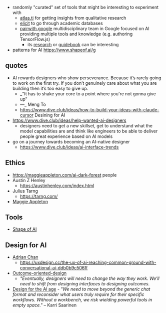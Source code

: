 - randomly "curated" set of tools that might be interesting to experiment with
	- [atlas.ti](https://atlasti.com/) for getting insights from qualitative research
	- [elicit](https://elicit.org/) to go through academic databases
	- [pairwith.google](https://pair.withgoogle.com/) multidisciplinary team in Google focused on AI providing multiple tools and knowledge (e.g. authoring TensorFlow.js)
		- its [research](https://pair.withgoogle.com/research/) or [guidebook](https://pair.withgoogle.com/guidebook/) can be interesting
- patterns for AI https://www.shapeof.ai/g
## quotes
- AI rewards designers who show perseverance. Because it’s rarely going to work on the first try. If you don’t genuinely care about what you are building then it’s too easy to give up.
	- _"It has to shake your core to a point where you're not gonna give up”  
	- —_ Meng To
	- https://www.dive.club/ideas/how-to-build-your-ideas-with-claude-cursor
Desining for AI
- https://www.dive.club/ideas/help-wanted-ai-designers
	- designers need to get a new skillset, get to understand what the model capabilities are and think like engineers to be able to deliver people great experience based on AI models
- go on a journey towards becoming an AI-native designer
	- https://www.dive.club/ideas/ai-interface-trends
## Ethics
- https://maggieappleton.com/ai-dark-forest
people
- Austin Z Henley
	- https://austinhenley.com/index.html
- Julius Tarng
	- https://tarng.com/
- [​Maggie Appleton](https://x.com/Mappletons)
## Tools
- [Shape of AI](https://www.shapeof.ai/)
## Design for AI
- [Adrian Chan](https://medium.com/@gravity7)
	- https://uxdesign.cc/the-ux-of-ai-reaching-common-ground-with-conversational-ai-ddb0b9c506ff
- [Outcome-oriented-design](https://www.nngroup.com/articles/generative-ui/)
	- _"Eventually, designers will need to change the way they work. We’ll need to shift from designing interfaces to designing outcomes._
- [Design for the AI age](https://linear.app/blog/design-for-the-ai-age)
		- *"We need to move beyond the generic chat format and reconsider what users truly require for their specific workflows. Without a workbench, we risk wielding powerful tools in empty space."* – Karri Saarinen